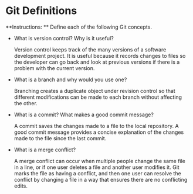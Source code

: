 # Git Definitions

**Instructions: ** Define each of the following Git concepts.

* What is version control?  Why is it useful?
  
  Version control keeps track of the many versions of a software development project. It is useful because it records changes to files so the developer can go back and look at previous versions if there is a problem with the current version.

* What is a branch and why would you use one?

  Branching creates a duplicate object under revision control so that different modifications can be made to each branch without affecting the other.

* What is a commit? What makes a good commit message?

  A commit saves the changes made to a file to the local repository. A good commit message provides a concise explanation of the changes made to the file since the last commit.

* What is a merge conflict?

  A merge conflict can occur when multiple people change the same file in a line, or if one user deletes a file and another user modifies it. Git marks the file as having a conflict, and then one user can resolve the conflict by changing a file in a way that ensures there are no conflicting edits.